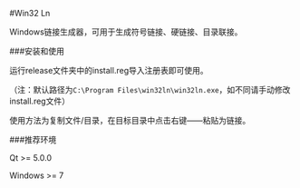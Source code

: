 #Win32 Ln

Windows链接生成器，可用于生成符号链接、硬链接、目录联接。

###安装和使用

运行release文件夹中的install.reg导入注册表即可使用。

（注：默认路径为`C:\Program Files\win32ln\win32ln.exe`，如不同请手动修改install.reg文件）

使用方法为复制文件/目录，在目标目录中点击右键——粘贴为链接。

###推荐环境

Qt >= 5.0.0

Windows >= 7
